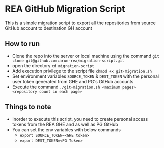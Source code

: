 # REA GitHub Migration Script
This is a simple migration script to export all the repositories from source GitHub account to destination GH account

## How to run
- Clone the repo into the server or local machine using the command `git clone git@github.com:arun-rea/migration-script.git`
- open the directory `cd migration-script`
- Add execution privilege to the script file `chmod +x git-migration.sh`
- Set environment variables `SOURCE_TOKEN` & `DEST_TOKEN` with the personal user token generated from GHE and PG's GitHub accounts
- Execute the command `./git-migration.sh <maximum pages> <repository count in each page>`

## Things to note

- Inorder to execute this script, you need to create personal access tokens from the REA GHE and as well as PG GitHub
- You can set the env variables with below commands
    - `export SOURCE_TOKEN=<GHE token>`
    - `export DEST_TOKEN=<PG Token>`
